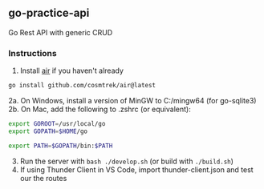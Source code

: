 ## go-practice-api

Go Rest API with generic CRUD

### Instructions

1. Install [air](https://github.com/cosmtrek/air) if you haven't already

```sh
go install github.com/cosmtrek/air@latest
```

2a. On Windows, install a version of MinGW to C:/mingw64 (for go-sqlite3)
2b. On Mac, add the following to .zshrc (or equivalent):

```sh
export GOROOT=/usr/local/go
export GOPATH=$HOME/go

export PATH=$GOPATH/bin:$PATH
```

3. Run the server with `bash ./develop.sh` (or build with `./build.sh`)
4. If using Thunder Client in VS Code, import thunder-client.json and test our the routes

